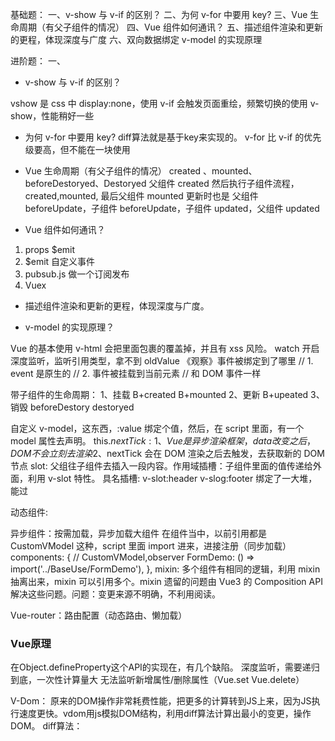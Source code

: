 基础题：
一、v-show 与 v-if 的区别？
二、为何 v-for 中要用 key?
三、Vue 生命周期（有父子组件的情况）
四、Vue 组件如何通讯？
五、描述组件渲染和更新的更程，体现深度与广度
六、双向数据绑定 v-model 的实现原理

进阶题：
一、

- v-show 与 v-if 的区别？

vshow 是 css 中 display:none，使用 v-if 会触发页面重绘，频繁切换的使用 v-show，性能稍好一些

- 为何 v-for 中要用 key?
  diff算法就是基于key来实现的。
  v-for 比 v-if 的优先级要高，但不能在一块使用

- Vue 生命周期（有父子组件的情况）
  created 、mounted、beforeDestoryed、Destoryed
  父组件 created 然后执行子组件流程，created,mounted, 最后父组件 mounted
  更新时也是 父组件 beforeUpdate，子组件 beforeUpdate，子组件 updated，父组件 updated

- Vue 组件如何通讯？

1.  props $emit
2.  $emit 自定义事件
3.  pubsub.js 做一个订阅发布
4.  Vuex

- 描述组件渲染和更新的更程，体现深度与广度。

- v-model 的实现原理？

Vue 的基本使用
v-html 会把里面包裹的覆盖掉，并且有 xss 风险。
watch 开启深度监听，监听引用类型，拿不到 oldValue
《观察》事件被绑定到了哪里
// 1. event 是原生的
// 2. 事件被挂载到当前元素
// 和 DOM 事件一样

带子组件的生命周期：
1、挂载 B+created B+mounted
2、更新 B+upeated
3、销毁 beforeDestory destoryed

自定义 v-model，这东西，:value 绑定个值，然后，在 script 里面，有一个 model 属性去声明。
this.$nextTick:
1、Vue是异步渲染框架，data改变之后，DOM不会立刻去渲染
2、$nextTick 会在 DOM 渲染之后去触发，去获取新的 DOM 节点
slot: 父组往子组件去插入一段内容。作用域插槽：子组件里面的值传递给外面，利用 v-slot 特性。
具名插槽: v-slot:header v-slog:footer 绑定了一大堆，能过

动态组件: <component :is="componentA"/>

异步组件：按需加载，异步加载大组件
在组件当中，以前引用都是 CustomVModel 这种，script 里面 import 进来，进接注册（同步加载）
components: {
// CustomVModel,observer
FormDemo: () => import('../BaseUse/FormDemo'),
},
mixin: 多个组件有相同的逻辑，利用 mixin 抽离出来，mixin 可以引用多个。mixin 遗留的问题由 Vue3 的 Composition API 解决这些问题。问题：变更来源不明确，不利用阅读。

Vue-router：路由配置（动态路由、懒加载）


### Vue原理
在Object.defineProperty这个API的实现在，有几个缺陷。
深度监听，需要递归到底，一次性计算量大
无法监听新增属性/删除属性（Vue.set Vue.delete）

V-Dom：
原来的DOM操作非常耗费性能，把更多的计算转到JS上来，因为JS执行速度更快。vdom用js模拟DOM结构，利用diff算法计算出最小的变更，操作DOM。
diff算法：
